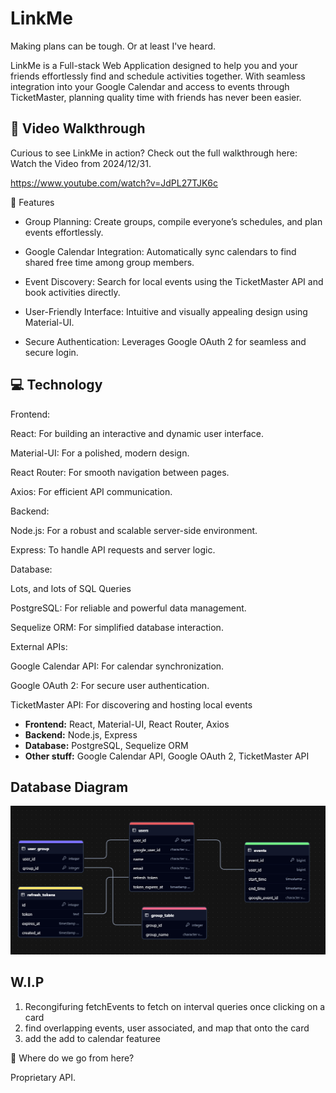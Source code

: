 # LinkMe

Making plans can be tough. Or at least I've heard.

LinkMe is a Full-stack Web Application designed to help you and your friends effortlessly find and schedule activities together.
With seamless integration into your Google Calendar and access to events through TicketMaster, planning quality time with friends has never been easier.

## 🎥 Video Walkthrough

Curious to see LinkMe in action? Check out the full walkthrough here: Watch the Video from 2024/12/31.

https://www.youtube.com/watch?v=JdPL27TJK6c


🚀 Features

- Group Planning: Create groups, compile everyone’s schedules, and plan events effortlessly.

- Google Calendar Integration: Automatically sync calendars to find shared free time among group members.

- Event Discovery: Search for local events using the TicketMaster API and book activities directly.

- User-Friendly Interface: Intuitive and visually appealing design using Material-UI.

- Secure Authentication: Leverages Google OAuth 2 for seamless and secure login.


## 💻 Technology

Frontend:

React: For building an interactive and dynamic user interface.

Material-UI: For a polished, modern design.


React Router: For smooth navigation between pages.

Axios: For efficient API communication.

Backend:

Node.js: For a robust and scalable server-side environment.

Express: To handle API requests and server logic.

Database:

Lots, and lots of SQL Queries

PostgreSQL: For reliable and powerful data management.

Sequelize ORM: For simplified database interaction.

External APIs:

Google Calendar API: For calendar synchronization.

Google OAuth 2: For secure user authentication.

TicketMaster API: For discovering and hosting local events

- **Frontend:** React, Material-UI, React Router, Axios
- **Backend:** Node.js, Express
- **Database:** PostgreSQL, Sequelize ORM
- **Other stuff:** Google Calendar API, Google OAuth 2, TicketMaster API


## Database Diagram

![alt text](image.png)

## W.I.P
1. Recongifuring fetchEvents to fetch on interval queries once clicking on a card
2. find overlapping events, user associated, and map that onto the card
3. add the add to calendar featuree

🌟 Where do we go from here?

Proprietary API.